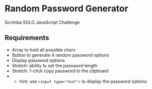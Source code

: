 # Random Password Generator

Scrimba SOLO JavaScript Challenge

## Requirements

- Array to hold all possible chars
- Button to generate 4 random password options
- Display password options
- Stretch: ability to set the password length
- Stretch: 1-click copy password to the clipboard
- - hint: use `<input type="text">` to display the password options
